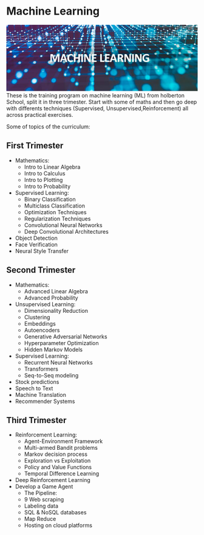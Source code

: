 #  Machine Learning
![](https://github.com/paurbano/holbertonschool-machine_learning/blob/master/images/machine-learning.jpg)
 These is the training program on machine learning (ML) from holberton School, split it in three trimester. Start with some of maths and then go deep with differents techniques (Supervised, Unsupervised,Reinforcement) all across practical exercises.

Some of topics of the curriculum:
## First Trimester
* Mathematics:
    * Intro to Linear Algebra
    * Intro to Calculus
    * Intro to Plotting
    * Intro to Probability
* Supervised Learning:
    * Binary Classification
    * Multiclass Classification
    * Optimization Techniques
    * Regularization Techniques
    * Convolutional Neural Networks
    * Deep Convolutional Architectures
* Object Detection
* Face Verification
* Neural Style Transfer

## Second Trimester
* Mathematics:
    * Advanced Linear Algebra
    * Advanced Probability
* Unsupervised Learning:
    * Dimensionality Reduction
    * Clustering
    * Embeddings
    * Autoencoders
    * Generative Adversarial Networks
    * Hyperparameter Optimization
    * Hidden Markov Models
* Supervised Learning:
    * Recurrent Neural Networks
    * Transformers
    * Seq-to-Seq modeling
* Stock predictions
* Speech to Text
* Machine Translation
* Recommender Systems

## Third Trimester
* Reinforcement Learning:
    * Agent-Environment Framework
    * Multi-armed Bandit problems
    * Markov decision process
    * Exploration vs Exploitation
    * Policy and Value Functions
    * Temporal Difference Learning
* Deep Reinforcement Learning
* Develop a Game Agent
    * The Pipeline:
    * 9 Web scraping
    * Labeling data
    * SQL & NoSQL databases
    * Map Reduce
    * Hosting on cloud platforms